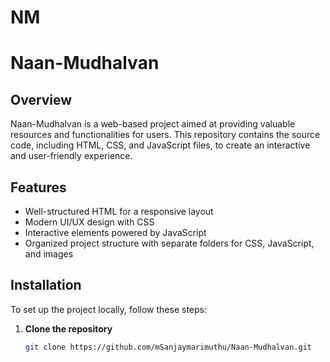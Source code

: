# NM

# Naan-Mudhalvan

## Overview
Naan-Mudhalvan is a web-based project aimed at providing valuable resources and functionalities for users. This repository contains the source code, including HTML, CSS, and JavaScript files, to create an interactive and user-friendly experience.

## Features
- Well-structured HTML for a responsive layout  
- Modern UI/UX design with CSS  
- Interactive elements powered by JavaScript  
- Organized project structure with separate folders for CSS, JavaScript, and images  

## Installation
To set up the project locally, follow these steps:

1. **Clone the repository**  
   ```bash
   git clone https://github.com/mSanjaymarimuthu/Naan-Mudhalvan.git
